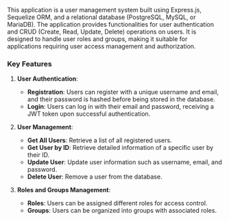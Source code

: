 
This application is a user management system built using Express.js, Sequelize ORM, and a relational database (PostgreSQL, MySQL, or MariaDB). The application provides functionalities for user authentication and CRUD (Create, Read, Update, Delete) operations on users. It is designed to handle user roles and groups, making it suitable for applications requiring user access management and authorization.

### Key Features

1. **User Authentication**:
   - **Registration**: Users can register with a unique username and email, and their password is hashed before being stored in the database.
   - **Login**: Users can log in with their email and password, receiving a JWT token upon successful authentication.
   
2. **User Management**:
   - **Get All Users**: Retrieve a list of all registered users.
   - **Get User by ID**: Retrieve detailed information of a specific user by their ID.
   - **Update User**: Update user information such as username, email, and password.
   - **Delete User**: Remove a user from the database.

3. **Roles and Groups Management**:
   - **Roles**: Users can be assigned different roles for access control.
   - **Groups**: Users can be organized into groups with associated roles.

